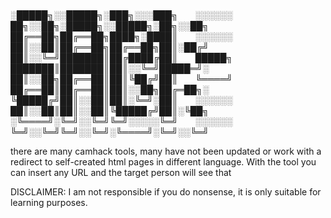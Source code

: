 # 
░█████╗░░█████╗░███╗░░░███╗  ░░░░░░  ██╗░░██╗░█████╗░░█████╗░██╗░░██╗
██╔══██╗██╔══██╗████╗░████║  ░░░░░░  ██║░░██║██╔══██╗██╔══██╗██║░██╔╝
██║░░╚═╝███████║██╔████╔██║  █████╗  ███████║███████║██║░░╚═╝█████═╝░
██║░░██╗██╔══██║██║╚██╔╝██║  ╚════╝  ██╔══██║██╔══██║██║░░██╗██╔═██╗░
╚█████╔╝██║░░██║██║░╚═╝░██║  ░░░░░░  ██║░░██║██║░░██║╚█████╔╝██║░╚██╗
░╚════╝░╚═╝░░╚═╝╚═╝░░░░░╚═╝  ░░░░░░  ╚═╝░░╚═╝╚═╝░░╚═╝░╚════╝░╚═╝░░╚═╝


there are many camhack tools,
many have not been updated or work with a redirect to self-created html pages in different language.
With the tool you can insert any URL and the target person will see that

DISCLAIMER: I am not responsible if you do nonsense, it is only suitable for learning purposes.
